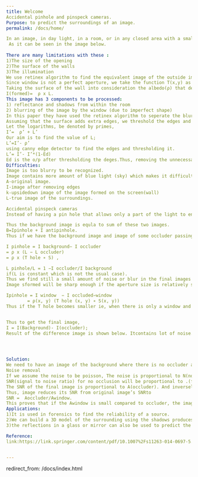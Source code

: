 ```yaml
---
title: Welcome
Accidental pinhole and pinspeck cameras.
Purpose: to predict the surroundings of an image.
permalink: /docs/home/

In an image, in day light, in a room, or in any closed area with a small opening, the walls of the room will act as screens and the opening as a pinhole. Thus we can extract an iverted image of the surroundings. 
 As it can be seen in the image below.
	
There are many limitations with these :
1)The size of the opening
2)The surface of the walls
3)The illumination
We use retinex algorithm to find the equivalent image of the outside image .
Since window is not a perfect aperture, we take the function T(x,y) as the point spread function. If image to be formed was actually S(x,y). Then the image that will be formed L= T * S (convolution of both).
Taking the surface of the wall into consideration the albedo(ρ) that defines the nature of the surface.
I(formed)=  ρ x L.
This image has 3 components to be processed: 
1) reflectance and shadows from within the room
2) blurring of the image by the window (due to imperfect shape)
In this paper they have used the retinex algorithm to seperate the bluring in the image.
Assuming that the surface adds extra edges, we threshold the edges and remove them.
Let the logarithms, be denoted by primes,
I’=  ρ’ + L’
Our aim is to find the value of L;
L’=I’- ρ’
using canny edge detector to find the edges and thresholding it.
L’= I’- I’*(1-Ed) 
Ed is the o/p after thresholding the deges.Thus, removing the unnecessary edges, we find the image. 
Difficulties: 
Image is too blurry to be recognized.
Image contains more amount of blue light (sky) which makes it difficult to understand the scene.
A-original image. 
I-image after removing edges
k-upsidedown image of the image formed on the screen(wall)
L-true image of the surroundings.

Accidental pinspeck cameras
Instead of having a pin hole that allows only a part of the light to enter, if there is an obstacle that stops light to flow from itself, then we can find the equivalent pinhole image.

Thus the background image is equla to sum of these two images.
B=Ipinhole + I antipinhole.
Thus if we have the background image and image of some occluder passing by it, we can get the image of the pinhole model to find the surroundings.

I pinhole = I background− I occluder
= ρ x (L − L occluder)
= ρ x (T hole ∗ S) ,

L pinhole/L = 1 −I occluder/I background
if(L is constant which is not the usual case).
Thus we find still a small amount of noise or blur in the final images formed.
Image sformed will be sharp enough if the aperture size is relatively small based on the size of the screen. 

Ipinhole = I window  − I occluded−window 
	    = ρ(x, y) (T hole (x, y) ∗ S(x, y))
Thus if the T hole becomes smaller ie, when there is only a window and when there is a man or some object in between, the difference gives a better image. This is equivalent to an image with smaller occluder. 


Thus to get the final image, 
I = I(Background)- I(occluder);
Result of the difference image is shown below. Itcontains lot of noise. Because, the difference is too low. There is not much information from these two images except the surrounding image.  




Solution:
We need to have an image of the background where there is no occluder and the image is clear. Thus taking this image as the I(background), we can use videos with few frames not having any occluder.
Noise removal
If we assume the noise to be poisson, The noise is proportional to N(no of events mathematically) , here N can be taken as the area of the aperture.
SNR(signal to noise ratio) for no occlusion will be proportional to .(formula:Awindow/).
The SNR of the final image is proportional to A(occluder). And inversely proportional to .  Aoccluder/ is the SNR of the final image.
Thus, image reduces its SNR from original image’s SNRto 
SNR =  Aoccluder/Awindow.
This proves that if the Awindow is small compared to occluder, the image produces will be sharper.
Applications:
1)It is used in forensics to find the reliability of a source.
2)We can build a 3D model of the surrounding using the shadows produces by a moving object.
3)the reflections in a glass or mirror can also be used to predict the surroundings of the image.

Reference:
link:https://link.springer.com/content/pdf/10.1007%2Fs11263-014-0697-5.pdf


---
```



redirect_from: /docs/index.html
